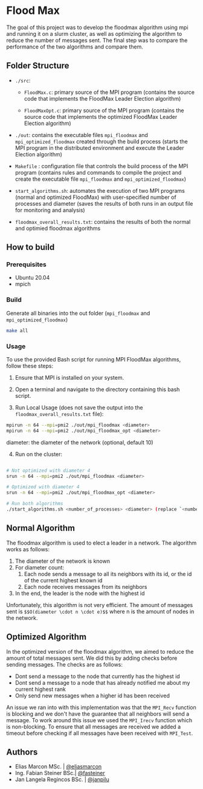 # Flood Max

The goal of this project was to develop the floodmax algorithm using mpi and running it on a slurm cluster, as well as optimizing the algorithm to reduce the number of messages sent. The final step was to compare the performance of the two algorithms and compare them.

## Folder Structure

-  `./src`: 

    - `FloodMax.c`: primary source of the MPI program (contains the source code that implements the FloodMax Leader Election algorithm)

     - `FloodMaxOpt.c`: primary source of the MPI program (contains the source code that implements the optimized FloodMax Leader Election algorithm)

- `./out`: contains the executable files `mpi_floodmax` and `mpi_optimized_floodmax` created through the build process (starts the MPI program in the distributed environment and execute the Leader Election algorithm)

- `Makefile` : configuration file that controls the build process of the MPI program (contains rules and commands to compile the project and create the executable file `mpi_floodmax` and `mpi_optimized_floodmax`)

- `start_algorithms.sh`: automates the execution of two MPI programs (normal and optimized FloodMax) with user-specified number of processes and diameter (saves the results of both runs in an output file for monitoring and analysis)

- `floodmax_overall_results.txt`: contains the results of both the normal and optimied floodmax algorithms


## How to build

### Prerequisites

- Ubuntu 20.04
- mpich

### Build

Generate all binaries into the out folder (`mpi_floodmax` and `mpi_optimized_floodmax`)

```sh
make all
```

### Usage

To use the provided Bash script for running MPI FloodMax algorithms, follow these steps:

1. Ensure that MPI is installed on your system.

2. Open a terminal and navigate to the directory containing this bash script.

3. Run Local Usage (does not save the output into the `floodmax_overall_results.txt` file):

```sh
mpirun -n 64 --mpi=pmi2 ./out/mpi_floodmax <diameter>
mpirun -n 64 --mpi=pmi2 ./out/mpi_floodmax_opt <diameter>
```

diameter: the diameter of the network (optional, default 10)

4. Run on the cluster:

```sh

# Not optimized with diameter 4
srun -n 64 --mpi=pmi2 ./out/mpi_floodmax <diameter>

# Optimized with diameter 4
srun -n 64 --mpi=pmi2 ./out/mpi_floodmax_opt <diameter>

# Run both algorithms 
./start_algorithms.sh <number_of_processes> <diameter> (replace `<number_of_processes>` and `<diameter>` with the actual values)

```

## Normal Algorithm

The floodmax algorithm is used to elect a leader in a network. The algorithm works as follows:

1. The diameter of the network is known
2. For diameter count:
    1. Each node sends a message to all its neighbors with its id, or the id of the current highest known id
    2. Each node receives messages from its neighbors
3. In the end, the leader is the node with the highest id

Unfortunately, this algorithm is not very efficient. The amount of messages sent is `$$O(diameter \cdot n \cdot e)$$` where n is the amount of nodes in the network.

## Optimized Algorithm

In the optimized version of the floodmax algorithm, we aimed to reduce the amount of total messages sent.
We did this by adding checks before sending messages. The checks are as follows:

- Dont send a message to the node that currently has the highest id
- Dont send a message to a node that has already notified me about my current highest rank
- Only send new messages when a higher id has been received

An issue we ran into with this implementation was that the `MPI_Recv` function is blocking and we don't have the guarantee that all neighbors will send a message. To work around this issue we used the `MPI_Irecv` function which is non-blocking. To ensure that all messages are received we added a timeout before checking if all messages have been received with `MPI_Test`.


## Authors

- Elias Marcon MSc. | [@eliasmarcon](https://github.com/eliasmarcon)
- Ing. Fabian Steiner BSc.| [@fasteiner](https://github.com/fasteiner/)
- Jan Langela Regincos BSc. | [@janpilu](https://github.com/janpilu)
